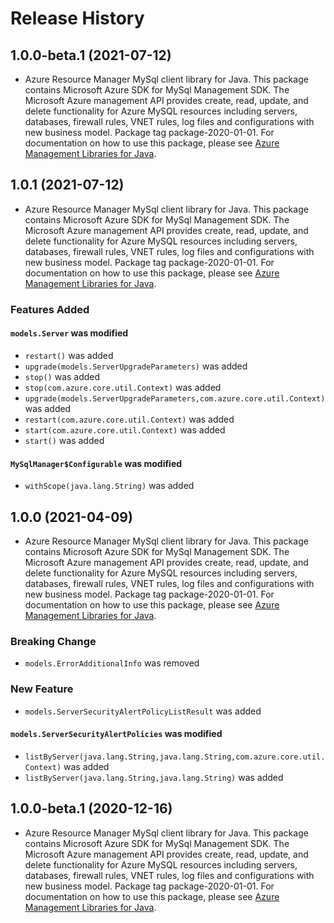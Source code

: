 # Release History

## 1.0.0-beta.1 (2021-07-12)

- Azure Resource Manager MySql client library for Java. This package contains Microsoft Azure SDK for MySql Management SDK. The Microsoft Azure management API provides create, read, update, and delete functionality for Azure MySQL resources including servers, databases, firewall rules, VNET rules, log files and configurations with new business model. Package tag package-2020-01-01. For documentation on how to use this package, please see [Azure Management Libraries for Java](https://aka.ms/azsdk/java/mgmt).

## 1.0.1 (2021-07-12)

- Azure Resource Manager MySql client library for Java. This package contains Microsoft Azure SDK for MySql Management SDK. The Microsoft Azure management API provides create, read, update, and delete functionality for Azure MySQL resources including servers, databases, firewall rules, VNET rules, log files and configurations with new business model. Package tag package-2020-01-01. For documentation on how to use this package, please see [Azure Management Libraries for Java](https://aka.ms/azsdk/java/mgmt).

### Features Added

#### `models.Server` was modified

* `restart()` was added
* `upgrade(models.ServerUpgradeParameters)` was added
* `stop()` was added
* `stop(com.azure.core.util.Context)` was added
* `upgrade(models.ServerUpgradeParameters,com.azure.core.util.Context)` was added
* `restart(com.azure.core.util.Context)` was added
* `start(com.azure.core.util.Context)` was added
* `start()` was added

#### `MySqlManager$Configurable` was modified

* `withScope(java.lang.String)` was added

## 1.0.0 (2021-04-09)

- Azure Resource Manager MySql client library for Java. This package contains Microsoft Azure SDK for MySql Management SDK. The Microsoft Azure management API provides create, read, update, and delete functionality for Azure MySQL resources including servers, databases, firewall rules, VNET rules, log files and configurations with new business model. Package tag package-2020-01-01. For documentation on how to use this package, please see [Azure Management Libraries for Java](https://aka.ms/azsdk/java/mgmt).

### Breaking Change

* `models.ErrorAdditionalInfo` was removed

### New Feature

* `models.ServerSecurityAlertPolicyListResult` was added

#### `models.ServerSecurityAlertPolicies` was modified

* `listByServer(java.lang.String,java.lang.String,com.azure.core.util.Context)` was added
* `listByServer(java.lang.String,java.lang.String)` was added

## 1.0.0-beta.1 (2020-12-16)

- Azure Resource Manager MySql client library for Java. This package contains Microsoft Azure SDK for MySql Management SDK. The Microsoft Azure management API provides create, read, update, and delete functionality for Azure MySQL resources including servers, databases, firewall rules, VNET rules, log files and configurations with new business model. Package tag package-2020-01-01. For documentation on how to use this package, please see [Azure Management Libraries for Java](https://aka.ms/azsdk/java/mgmt).
